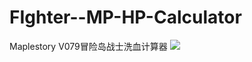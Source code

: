 # FIghter--MP-HP-Calculator
Maplestory V079冒险岛战士洗血计算器
![](https://github.com/shukangzhang/FIghter--MP-HP-Calculator/blob/master/V079%E6%88%98%E5%A3%AB%E6%B4%97%E8%A1%80%E8%AE%A1%E7%AE%97%E5%99%A8.png)
